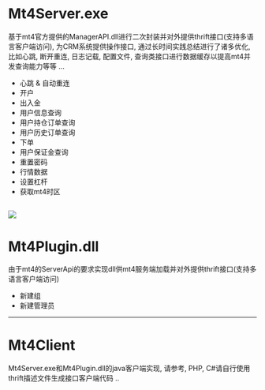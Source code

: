
# Mt4Server.exe
基于mt4官方提供的ManagerAPI.dll进行二次封装并对外提供thrift接口(支持多语言客户端访问), 为CRM系统提供操作接口, 通过长时间实践总结进行了诸多优化, 比如心跳, 断开重连, 日志记载, 配置文件, 查询类接口进行数据缓存以提高mt4并发查询能力等等 ...
* 心跳 & 自动重连
* 开户
* 出入金
* 用户信息查询
* 用户持仓订单查询
* 用户历史订单查询
* 下单
* 用户保证金查询
* 重置密码
* 行情数据
* 设置杠杆
* 获取mt4时区

![](https://github.com/qq66921494/mt4-manager-api/blob/master/mt4server.exe.png)
---

# Mt4Plugin.dll
由于mt4的ServerApi的要求实现dll供mt4服务端加载并对外提供thrift接口(支持多语言客户端访问)
* 新建组
* 新建管理员

---

# Mt4Client
Mt4Server.exe和Mt4Plugin.dll的java客户端实现, 请参考, PHP, C#请自行使用thrift描述文件生成接口客户端代码 ..

